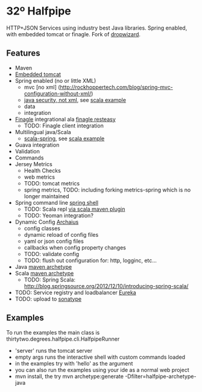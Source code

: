 32º Halfpipe
====================

HTTP+JSON Services using industry best Java libraries.
Spring enabled, with embedded tomcat or finagle.  Fork of [dropwizard](http://dropwizard.codahale.com/).

Features
-----
- Maven
- [Embedded tomcat](http://tomcat.apache.org/maven-plugin-2/executable-war-jar.html)
- Spring enabled (no or little XML)
    - mvc [no xml] (http://rockhoppertech.com/blog/spring-mvc-configuration-without-xml/)
    - [java security, not xml](http://blog.springsource.org/2011/08/01/spring-security-configuration-with-scala/), see [scala example](https://github.com/32degrees/halfpipe/tree/master/scala-example)
    - data
    - integration
- [Finagle](http://twitter.github.com/finagle/) integrational ala [finagle resteasy](https://github.com/opower/finagle-resteasy)
    - TODO: Finagle client integration
- Multilingual java/Scala
    - [scala-spring](https://github.com/ewolff/scala-spring), see [scala example](https://github.com/32degrees/halfpipe/tree/master/scala-example)
- Guava integration
- Validation
- Commands
- Jersey Metrics
    - Health Checks
    - web metrics
    - TODO: tomcat metrics
    - spring metrics, TODO: including forking metrics-spring which is no longer maintained
- Spring command line [spring shell](http://www.springsource.org/spring-shell/)
    - TODO: Scala repl [via scala maven plugin](http://davidb.github.com/scala-maven-plugin/example_console.html)
    - TODO: Yeoman integration?
- Dynamic Config [Archaius](https://github.com/Netflix/archaius)
    - config classes
    - dynamic reload of config files
    - yaml or json config files
    - callbacks when config property changes
    - TODO: validate config
    - TODO: flush out configuration for: http, logginc, etc...
- Java [maven archetype](http://maven.apache.org/archetype/maven-archetype-plugin/advanced-usage.html)
- Scala [maven archetype](http://maven.apache.org/archetype/maven-archetype-plugin/advanced-usage.html)
    - TODO: Spring Scala: http://blog.springsource.org/2012/12/10/introducing-spring-scala/
- TODO: Service registry and loadbalancer [Eureka](https://github.com/Netflix/eureka)
- TODO: upload to [sonatype](https://docs.sonatype.org/display/Repository/Sonatype+OSS+Maven+Repository+Usage+Guide)

Examples
-----
To run the examples the main class is thirtytwo.degrees.halfpipe.cli.HalfpipeRunner

- 'server' runs the tomcat server
- empty args runs the interactive shell with custom commands loaded
- in the examples try with 'hello' as the argument
- you can also run the examples using your ide as a normal web project
- mvn install, the try mvn archetype:generate -Dfilter=halfpipe-archetype-java
